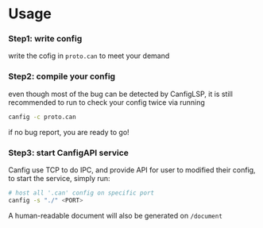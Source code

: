 # Usage

### Step1: write config 
write the cofig in `proto.can` to meet your demand

### Step2: compile your config  
even though most of the bug can be detected by CanfigLSP, it is still recommended to run
to check your config twice via running
```bash
canfig -c proto.can 
```
if no bug report, you are ready to go!

### Step3: start CanfigAPI service
Canfig use TCP to do IPC, and provide API for user to modified their config, to start the service, simply run:
```bash
# host all '.can' config on specific port 
canfig -s "./" <PORT>
```
A human-readable document will also be generated on `/document`
